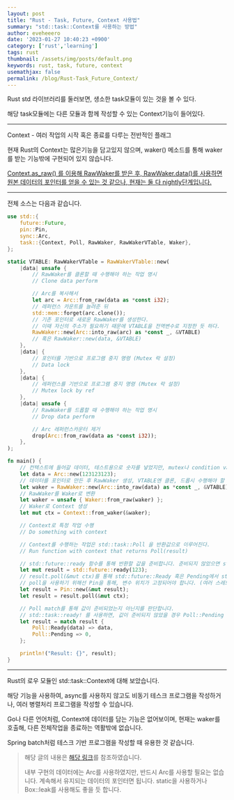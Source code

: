 ```yaml
---
layout: post
title: "Rust - Task, Future, Context 사용법"
summary: "std::task::Context를 사용하는 방법"
author: eveheeero
date: '2023-01-27 10:40:23 +0900'
category: ['rust','learning']
tags: rust
thumbnail: /assets/img/posts/default.png
keywords: rust, task, future, context
usemathjax: false
permalink: /blog/Rust-Task_Future_Context/
---
```



Rust std 라이브러리를 둘러보면, 생소한 task모듈이 있는 것을 볼 수 있다.

해당 task모듈에는 다른 모듈과 함께 작성할 수 있는 Context기능이 들어있다.

----

Context - 여러 작업의 시작 혹은 종료를 다루는 전반적인 플래그

현재 Rust의 Context는 많은기능을 담고있지 않으며, waker() 메소드를 통해 waker를 받는 기능밖에 구현되어 있지 않습니다.

[Context.as_raw() 를 이용해 RawWaker를 받은 후, RawWaker.data()를 사용하면 원본 데이터의 포인터를 얻을 수 있는 것 같으나, 현재는 둘 다 nightly단계입니다.](https://github.com/rust-lang/rust/issues/87021)

----

전체 소스는 다음과 같습니다.

```rust
use std::{
    future::Future,
    pin::Pin,
    sync::Arc,
    task::{Context, Poll, RawWaker, RawWakerVTable, Waker},
};

static VTABLE: RawWakerVTable = RawWakerVTable::new(
    |data| unsafe {
        // RawWaker를 클론할 때 수행해야 하는 작업 명시
        // Clone data perform

        // Arc를 복사해서
        let arc = Arc::from_raw(data as *const i32);
        // 레퍼런스 카운트를 늘려준 뒤
        std::mem::forget(arc.clone());
        // 기존 포인터로 새로운 RawWaker를 생성한다.
        // 이때 자신의 주소가 필요하기 때문에 VTABLE을 전역변수로 지정한 듯 하다.
        RawWaker::new(Arc::into_raw(arc) as *const _, &VTABLE)
        // 혹은 RawWaker::new(data, &VTABLE)
    },
    |data| {
        // 포인터를 기반으로 프로그램 중지 명령 (Mutex 락 설정)
        // Data lock
    },
    |data| {
        // 레퍼런스를 기반으로 프로그램 중지 명령 (Mutex 락 설정)
        // Mutex lock by ref
    },
    |data| unsafe {
        // RawWaker를 드롭할 때 수행해야 하는 작업 명시
        // Drop data perform

        // Arc 레퍼런스카운터 제거
        drop(Arc::from_raw(data as *const i32));
    },
);

fn main() {
    // 컨텍스트에 들어갈 데이터, 테스트용으로 숫자를 넣었지만, mutex나 condition var이 들어간 struct이 들어갈 경우가 많을듯하다.
    let data = Arc::new(123123123);
    // 데이터를 포인터로 만든 후 RawWaker 생성, VTABLE엔 클론, 드롭시 수행해야 할 작업 명시
    let waker = RawWaker::new(Arc::into_raw(data) as *const _, &VTABLE);
    // RawWaker를 Waker로 변환
    let waker = unsafe { Waker::from_raw(waker) };
    // Waker로 Context 생성
    let mut ctx = Context::from_waker(&waker);

    // Context로 특정 작업 수행
    // Do something with context

    // Context를 수행하는 작업은 std::task::Poll 을 반환값으로 이루어진다.
    // Run function with context that returns Poll(result)

    // std::future::ready 함수를 통해 반환할 값을 준비합니다. 준비되지 않았으면 std::future::pending함수를 사용해 준비되지 않았다고 알립니다.
    let mut result = std::future::ready(123);
    // result.poll(&mut ctx)를 통해 std::future::Ready 혹은 Pending에서 std::task::Poll로 변환해줍니다.
    // poll을 사용하기 위해선 Pin을 통해, 변수 위치가 고정되어야 합니다. (여러 스레드에서 사용하기 때문에 오류방지를 위해)
    let result = Pin::new(&mut result);
    let result = result.poll(&mut ctx);

    // Poll match를 통해 값이 준비되었는지 아닌지를 판단합니다.
    // std::task::ready! 를 사용하면, 값이 준비되지 않았을 경우 Poll::Pending (준비중)을 반환할 수 있습니다.
    let result = match result {
        Poll::Ready(data) => data,
        Poll::Pending => 0,
    };

    println!("Result: {}", result);
}
```

----

Rust의 로우 모듈인 std::task::Context에 대해 보았습니다.

해당 기능을 사용하여, async를 사용하지 않고도 비동기 테스크 프로그램을 작성하거나, 여러 병렬처리 프로그램을 작성할 수 있습니다.

Go나 다른 언어처럼, Context에 데이터를 담는 기능은 없어보이며, 현재는 waker를 호출해, 다른 전체작업을 종료하는 역활밖에 없습니다.

Spring batch처럼 테스크 기반 프로그램을 작성할 때 유용한 것 같습니다.

> 해당 글의 내용은 [해당 링크](https://github.com/spacejam/extreme)를 참조하였습니다.
>
> 내부 구현의 데이터에는 Arc를 사용하였지만, 반드시 Arc를 사용할 필요는 없습니다. 계속해서 유지되는 데이터의 포인터면 됩니다. static을 사용하거나 Box::leak를 사용해도 좋을 듯 합니다.
